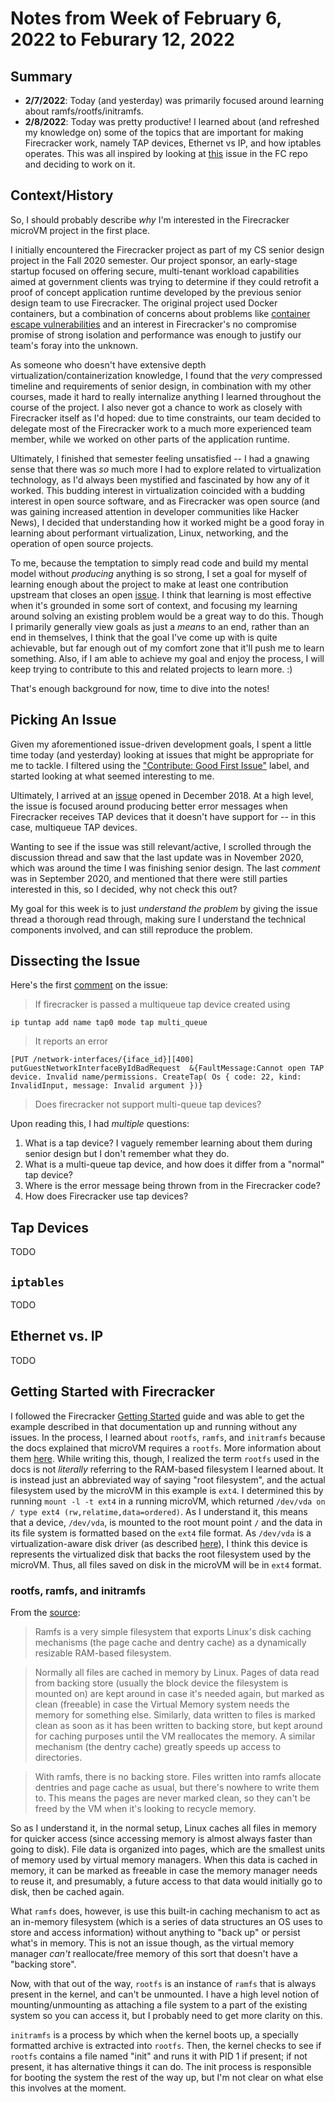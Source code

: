 # Notes from Week of February 6, 2022 to Feburary 12, 2022

## Summary
- **2/7/2022**: Today (and yesterday) was primarily focused around learning about ramfs/rootfs/initramfs.
- **2/8/2022**: Today was pretty productive! I learned about (and refreshed my knowledge on) some of the topics that are important for making Firecracker work, namely TAP devices, Ethernet vs IP, and how iptables operates. This was all inspired by looking at [this](https://github.com/firecracker-microvm/firecracker/issues/750) issue in the FC repo and deciding to work on it.

## Context/History
So, I should probably describe _why_ I'm interested in the Firecracker microVM project in the first place.

I initially encountered the Firecracker project as part of my CS senior design project in the Fall 2020 semester. Our project sponsor, an early-stage startup focused on offering secure, multi-tenant workload capabilities aimed at government clients was trying to determine if they could retrofit a proof of concept application runtime developed by the previous senior design team to use Firecracker. The original project used Docker containers, but a combination of concerns about problems like [container escape vulnerabilities](https://thenewstack.io/what-you-need-to-know-about-the-runc-container-escape-vulnerability/) and an interest in Firecracker's no compromise promise of strong isolation and performance was enough to justify our team's foray into the unknown.

As someone who doesn't have extensive depth virtualization/containerization knowledge, I found that the _very_ compressed timeline and requirements of senior design, in combination with my other courses, made it hard to really internalize anything I learned throughout the course of the project. I also never got a chance to work as closely with Firecracker itself as I'd hoped: due to time constraints, our team decided to delegate most of the Firecracker work to a much more experienced team member, while we worked on other parts of the application runtime.

Ultimately, I finished that semester feeling unsatisfied -- I had a gnawing sense that there was _so_ much more I had to explore related to virtualization technology, as I'd always been mystified and fascinated by how any of it worked. This budding interest in virtualization coincided with a budding interest in open source software, and as Firecracker was open source (and was gaining increased attention in developer communities like Hacker News), I decided that understanding how it worked might be a good foray in learning about performant virtualization, Linux, networking, and the operation of open source projects.

To me, because the temptation to simply read code and build my mental model without _producing_ anything is so strong, I set a goal for myself of learning enough about the project to make at least one contribution upstream that closes an open [issue](https://github.com/firecracker-microvm/firecracker/issues). I think that learning is most effective when it's grounded in some sort of context, and focusing my learning around solving an existing problem would be a great way to do this. Though I primarily generally view goals as just a  _means_ to an end, rather than an end in themselves, I think that the goal I've come up with is quite achievable, but far enough out of my comfort zone that it'll push me to learn something. Also, if I am able to achieve my goal and enjoy the process, I will keep trying to contribute to this and related projects to learn more. :)

That's enough background for now, time to dive into the notes!

## Picking An Issue
Given my aforementioned issue-driven development goals, I spent a little time today (and yesterday) looking at issues that might be appropriate for me to tackle. I filtered using the ["Contribute: Good First Issue"](https://github.com/firecracker-microvm/firecracker/issues?q=is%3Aopen+is%3Aissue+label%3A%22Contribute%3A+Good+First+Issue%22) label, and started looking at what seemed interesting to me.

Ultimately, I arrived at an [issue](https://github.com/firecracker-microvm/firecracker/issues/750) opened in December 2018. At a high level, the issue is focused around producing better error messages when Firecracker receives TAP devices that it doesn't have support for -- in this case, multiqueue TAP devices.

Wanting to see if the issue was still relevant/active, I scrolled through the discussion thread and saw that the last update was in November 2020, which was around the time I was finishing senior design. The last _comment_ was in September 2020, and mentioned that there were still parties interested in this, so I decided, why not check this out?

My goal for this week is to just _understand the problem_ by giving the issue thread a thorough read through, making sure I understand the technical components involved, and can still reproduce the problem.

## Dissecting the Issue
Here's the first [comment](https://github.com/firecracker-microvm/firecracker/issues/750#issue-388477777) on the issue:

> If firecracker is passed a multiqueue tap device created using

`ip tuntap add name tap0 mode tap multi_queue`
> It reports an error

`[PUT /network-interfaces/{iface_id}][400] putGuestNetworkInterfaceByIdBadRequest  &{FaultMessage:Cannot open TAP device. Invalid name/permissions. CreateTap(
Os { code: 22, kind: InvalidInput, message: Invalid argument })}`

> Does firecracker not support multi-queue tap devices?

Upon reading this, I had _multiple_ questions:
1. What is a tap device? I vaguely remember learning about them during senior design but I don't remember what they do.
2. What is a multi-queue tap device, and how does it differ from a "normal" tap device?
3. Where is the error message being thrown from in the Firecracker code?
4. How does Firecracker use tap devices?

## Tap Devices
TODO

## `iptables`
TODO

## Ethernet vs. IP
TODO

## Getting Started with Firecracker 
I followed the Firecracker [Getting Started](https://github.com/firecracker-microvm/firecracker/blob/main/docs/getting-started.md) guide and was able to get the example described in that documentation up and running without any issues. In the process, I learned about `rootfs`, `ramfs`, and `initramfs` because the docs explained that microVM requires a `rootfs`. More information about them [here](#rootfs-ramfs-and-initramfs). While writing this, though, I realized the term `rootfs` used in the docs is not _literally_ referring to the RAM-based filesystem I learned about. It is instead just an abbreviated way of saying "root filesystem", and the actual filesystem used by the microVM in this example is `ext4`. I determined this by running `mount -l -t ext4` in a running microVM, which returned `/dev/vda on / type ext4 (rw,relatime,data=ordered)`. As I understand it, this means that a device, `/dev/vda`, is mounted to the root mount point `/` and the data in its file system is formatted based on the `ext4` file format. As `/dev/vda` is a virtualization-aware disk driver (as described [here](https://unix.stackexchange.com/questions/145332/difference-between-sdx-and-vdx)), I think this device is represents the virtualized disk that backs the root filesystem used by the microVM. Thus, all files saved on disk in the microVM will be in `ext4` format. 

### rootfs, ramfs, and initramfs
From the [source](https://git.kernel.org/pub/scm/linux/kernel/git/torvalds/linux.git/tree/Documentation/filesystems/ramfs-rootfs-initramfs.rst):
> Ramfs is a very simple filesystem that exports Linux's disk caching
mechanisms (the page cache and dentry cache) as a dynamically resizable
RAM-based filesystem.

> Normally all files are cached in memory by Linux.  Pages of data read from
backing store (usually the block device the filesystem is mounted on) are kept
around in case it's needed again, but marked as clean (freeable) in case the
Virtual Memory system needs the memory for something else.  Similarly, data
written to files is marked clean as soon as it has been written to backing
store, but kept around for caching purposes until the VM reallocates the
memory.  A similar mechanism (the dentry cache) greatly speeds up access to
directories.

> With ramfs, there is no backing store.  Files written into ramfs allocate
dentries and page cache as usual, but there's nowhere to write them to.
This means the pages are never marked clean, so they can't be freed by the
VM when it's looking to recycle memory.

So as I understand it, in the normal setup, Linux caches all files in memory for quicker access (since accessing memory is almost always faster than going to disk). File data is organized into pages, which are the smallest units of memory used by virtual memory managers. When this data is cached in memory, it can be marked as freeable in case the memory manager needs to reuse it, and presumably, a future access to that data would initially go to disk, then be cached again.

What `ramfs` does, however, is use this built-in caching mechanism to act as an in-memory filesystem (which is a series of data structures an OS uses to store and access information) without anything to "back up" or persist what's in memory. This is not an issue though, as the virtual memory manager _can't_ reallocate/free memory of this sort that doesn't have a "backing store".

Now, with that out of the way, `rootfs` is an instance of `ramfs` that is always present in the kernel, and can't be unmounted. I have a high level notion of mounting/unmounting as attaching a file system to a part of the existing system so you can access it, but I probably need to get more clarity on this.

`initramfs` is a process by which when the kernel boots up, a specially formatted archive is extracted into `rootfs`. Then, the kernel checks to see if `rootfs` contains a file named "init" and runs it with PID 1 if present; if not present, it has alternative things it can do. The init process is responsible for booting the system the rest of the way up, but I'm not clear on what else this involves at the moment.
